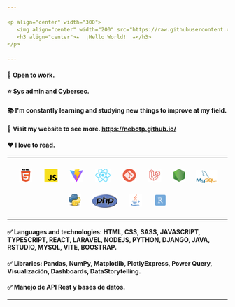 ```yaml
---
                                                                                                                             
<p align="center" width="300">
   <img align="center" width="200" src="https://raw.githubusercontent.com/nebotp/nebotp/main/images/me.png" />
   <h3 align="center">★  ¡Hello World!  ★</h3>
</p>

---
```


#### 💼 Open to work.
#### ⭐ Sys admin and Cybersec.
#### 📚 I'm constantly learning and studying new things to improve at my field.
#### 📃 Visit my website to see more. https://nebotp.github.io/
#### ❤️ I love to read.

---

<p align="center">
  <code><img title="HTML" height="30" alt="html" HSPACE="12" VSPACE="12" src="https://raw.githubusercontent.com/nebotp/nebotp/main/images/html.png"></code>
  <code><img title="JAVASCRIPT" height="30" alt="javascript" HSPACE="12" VSPACE="12" src="https://raw.githubusercontent.com/nebotp/nebotp/main/images/javascript.png"></code>
  <code><img title="VITE" height="30" alt="vite" HSPACE="12" VSPACE="12" src="https://raw.githubusercontent.com/nebotp/nebotp/main/images/vite.png"></code>
  <code><img title="REACT" height="30" alt="react" HSPACE="12" VSPACE="12" src="https://raw.githubusercontent.com/nebotp/nebotp/main/images/react.png"></code>
  <code><img title="GIT" height="30" alt="react" HSPACE="12" VSPACE="12" src="https://raw.githubusercontent.com/nebotp/nebotp/main/images/git.png"></code>
  <code><img title="LARAVEL" height="30" alt="react" HSPACE="12" VSPACE="12" src="https://raw.githubusercontent.com/nebotp/nebotp/main/images/laravel.jpg"></code>
  <code><img title="NODEJS" height="30" alt="nodejs" HSPACE="12" VSPACE="12" src="https://raw.githubusercontent.com/nebotp/nebotp/main/images/node.png"></code>
  <code><img title="MYSQL" height="30" alt="nodejs" HSPACE="9" VSPACE="9" src="https://raw.githubusercontent.com/nebotp/nebotp/main/images/mysql.png"></code>
  <code><img title="PYTHON" height="30" alt="python" HSPACE="12" VSPACE="12" src="https://raw.githubusercontent.com/nebotp/nebotp/main/images/python.png"></code>
  <code><img title="PHP" height="30" alt="python" HSPACE="10" VSPACE="10" src="https://raw.githubusercontent.com/nebotp/nebotp/main/images/PHP_logo.png"></code>
  <code><img title="JAVA" height="30" alt="java" HSPACE="12" VSPACE="12" src="https://raw.githubusercontent.com/nebotp/nebotp/main/images/java.png"></code>
  <code><img title="RSTUDIO" height="30" alt="Rstudio" HSPACE="12" VSPACE="12" src="https://raw.githubusercontent.com/nebotp/nebotp/main/images/Rst.png"></code>
</p>
  
---

#### ✅ Languages and technologies: HTML, CSS, SASS, JAVASCRIPT, TYPESCRIPT, REACT, LARAVEL, NODEJS, PYTHON, DJANGO, JAVA, RSTUDIO, MYSQL, VITE, BOOSTRAP.
#### ✅ Libraries: Pandas, NumPy, Matplotlib, PlotlyExpress, Power Query, Visualización, Dashboards, DataStorytelling.
#### ✅ Manejo de API Rest y bases de datos.

---
